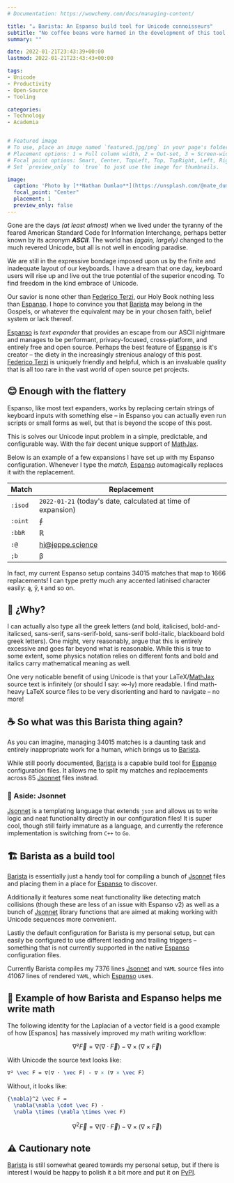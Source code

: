 ```yaml
---
# Documentation: https://wowchemy.com/docs/managing-content/

title: "☕ Barista: An Espanso build tool for Unicode connoisseurs"
subtitle: "No coffee beans were harmed in the development of this tool."
summary: ""

date: 2022-01-21T23:43:39+00:00
lastmod: 2022-01-21T23:43:43+00:00

tags:
- Unicode
- Productivity
- Open-Source
- Tooling

categories:
- Technology
- Academia


# Featured image
# To use, place an image named `featured.jpg/png` in your page's folder.
# Placement options: 1 = Full column width, 2 = Out-set, 3 = Screen-width
# Focal point options: Smart, Center, TopLeft, Top, TopRight, Left, Right, BottomLeft, Bottom, BottomRight
# Set `preview_only` to `true` to just use the image for thumbnails.

image:
  caption: 'Photo by [**Nathan Dumlao**](https://unsplash.com/@nate_dumlao)'
  focal_point: "Center"
  placement: 1
  preview_only: false
---
```


Gone are the days _(at least almost)_ when we lived under the tyranny of the feared
American Standard Code for Information Interchange, perhaps better known by its acronym __*ASCII*__.
The world has _(again, largely)_ changed to the much revered Unicode,
but all is not well in encoding paradise.

We are still in the expressive bondage imposed upon us by the finite and inadequate layout of
our keyboards. I have a dream that one day, keyboard users will rise up and
live out the true potential of the superior encoding. To find freedom in the kind embrace of Unicode.

Our savior is none other than [Federico Terzi], our Holy Book nothing less than [Espanso].
I hope to convince you that [Barista] may belong in the Gospels,
or whatever the equivalent may be in your chosen faith, belief system or lack thereof. 

[Espanso] is _text expander_ that provides an escape from our ASCII nightmare and manages
to be performant, privacy-focused, cross-platform, and entirely free and open source.
Perhaps the best feature of [Espanso] is it's creator – the diety in the increasingly strenious
analogy of this post. [Federico Terzi] is uniquely friendly and helpful, which is an invaluable
quality that is all too rare in the vast world of open source pet projects.

## 😊 Enough with the flattery

Espanso, like most text expanders, works by replacing certain strings of keyboard
inputs with something else – in Espanso you can actually even run scripts or small forms as well,
but that is beyond the scope of this post.

This is solves our Unicode input problem in a simple, predictable, and configurable way.
With the fair decent unique support of [MathJax].

Below is an example of a few expansions I have set up with my Espanso configuration.
Whenever I type the _match_, [Espanso] automagically replaces it with the replacement.

| Match    | Replacement                                                  |
| -------- | ------------------------------------------------------------ |
| `:isod ` | `2022-01-21` (today's date, calculated at time of expansion) |
| `:oint ` | ∮                                                            |
| `:bbR `  | ℝ                                                            |
| `:@ `    | hi@jeppe.science                                             |
| `;b `    | β                                             |

In fact, my current Espanso setup contains 34015 matches that map to 1666 replacements!
I can type pretty much any accented latinised character easily: ą, ÿ, ŧ and so on.

## 🤔 ¿Why?

I can actually also type all the greek letters (and bold, italicised, bold-and-italicsed, sans-serif, sans-serif-bold, sans-serif bold-italic, blackboard bold greek letters).
One might, very reasonably, argue that this is entirely excessive and goes far beyond what is reasonable.
While this is true to some extent, some physics notation relies on different fonts and bold and italics carry mathematical meaning as well.

One very noticable benefit of using Unicode is that your LaTeX/[MathJax]
source text is infinitely (or should I say: ∞-ly) more readable.
I find math-heavy LaTeX source files to be very disorienting and hard to navigate – no more!

## ☕ So what was this Barista thing again?

As you can imagine, managing 34015 matches is a daunting task and entirely
inappropriate work for a human, which brings us to [Barista].

While still poorly documented, [Barista] is a capable build tool for [Espanso]
configuration files. It allows me to split my matches and replacements across 
85 [Jsonnet] files instead.

### 🎺 Aside: Jsonnet

[Jsonnet] is a templating language that extends `json` and allows us to
write logic and neat functionality directly in our configuration files!
It is super cool, though still fairly immature as a language, and currently
the reference implementation is switching from `C++` to `Go`.

## 🏗 Barista as a build tool

[Barista] is essentially just a handy tool for compiling a bunch of [Jsonnet] files
and placing them in a place for [Espanso] to discover.

Additionally it features some neat functionality like detecting match collisions
(though these are less of an issue with Espanso v2) as well as
a bunch of [Jsonnet] library functions that are aimed at making working with
Unicode sequences more convenient.

Lastly the default configuration for Barista is my personal setup,
but can easily be configured to use different leading and trailing triggers –
something that is not currently supported in the native [Espanso] configuration files.

Currently Barista compiles my 7376 lines [Jsonnet] and `YAML` source files into 41067 lines of rendered `YAML`,
which [Espanso] uses.

## 💃 Example of how Barista and Espanso helps me write math

The following identity for the Laplacian of a vector field is a good example of
how [Espanos] has massively improved my math writing workflow:

$$
∇² \vec F = ∇(∇ ⋅ \vec F) - ∇ × (∇ × \vec F)
$$

With Unicode the source text looks like:

```latex
∇² \vec F = ∇(∇ ⋅ \vec F) - ∇ × (∇ × \vec F)
```

Without, it looks like:
```latex
{\nabla}^2 \vec F =
  \nabla(\nabla \cdot \vec F) -
  \nabla \times (\nabla \times \vec F)
```

$$
{\nabla}^2 \vec F =
  \nabla(\nabla \cdot \vec F) -
  \nabla \times (\nabla \times \vec F)
$$

## ⚠ Cautionary note

[Barista] is still somewhat geared towards my personal setup, but if there is
interest I would be happy to polish it a bit more and put it on [PyPI].

[Federico Terzi]: https://federicoterzi.com/
[Espanso]: https://espanso.org/
[MathJax]: https://www.mathjax.org/
[Barista]: https://github.com/JeppeKlitgaard/barista
[Jsonnet]: https://jsonnet.org/
[PyPI]: https://pypi.org/
